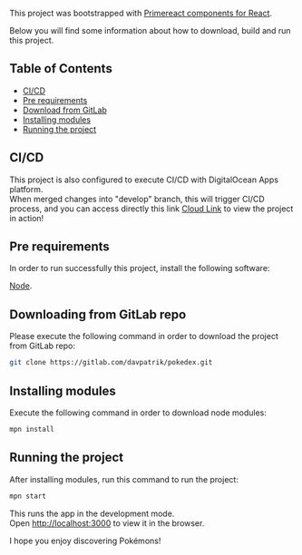 This project was bootstrapped with [Primereact components for React](https://primefaces.org/primereact/showcase/#/).

Below you will find some information about how to download, build and run this project.<br>

## Table of Contents

-   [CI/CD](#CI/CD)
-   [Pre requirements](#pre-requirements)
-   [Download from GitLab](#dounloading-from-gitLab-repo)
-   [Installing modules](#installing-modules)
-   [Running the project](#running-the-project)

## CI/CD

This project is also configured to execute CI/CD with DigitalOcean Apps platform.<br>
When merged changes into "develop" branch, this will trigger CI/CD process, and you can access directly this link [Cloud Link](https://pokedex.ondigitalocean.app/) to view the project in action!

## Pre requirements

In order to run successfully this project, install the following software:

[Node](https://nodejs.org/es/download/).

## Downloading from GitLab repo

Please execute the following command in order to download the project from GitLab repo:

```sh
git clone https://gitlab.com/davpatrik/pokedex.git
```

## Installing modules

Execute the following command in order to download node modules:

```sh
mpn install
```

## Running the project

After installing modules, run this command to run the project:

```sh
mpn start
```

This runs the app in the development mode.<br>
Open [http://localhost:3000](http://localhost:3000) to view it in the browser.

I hope you enjoy discovering Pokémons!
